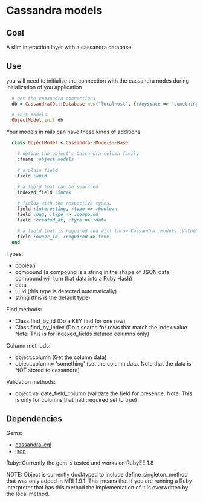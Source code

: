 Cassandra models
=====================================

Goal
-------------------------------
A slim interaction layer with a cassandra database

Use
-------------------------------
you will need to initialize the connection with the cassandra nodes during initialization of you application

``` Ruby
  # get the cassandra connections
  db = CassandraCQL::Database.new("localhost", {:keyspace => "something"})

  # init models
  ObjectModel.init db
```

Your models in rails can have these kinds of additions:

``` Ruby
  class ObjectModel < Cassandra::Models::Base

    # define the object's Cassandra column family
    cfname :object_models

    # a plain field
    field :uuid

    # a field that can be searched
    indexed_field :index

    # fields with the respective types.
    field :interesting, :type => :boolean
    field :bag, :type => :compound
    field :created_at, :type => :date

    # a field that is required and will throw Cassandra::Models::ValueNotFound if the value is not returned
    field :owner_id, :required => true
  end
```

Types:
* boolean
* compound (a compound is a string in the shape of JSON data, compound will turn that data into a Ruby Hash)
* data
* uuid (this type is detected automatically)
* string (this is the default type)

Find methods:
* Class.find_by_id (Do a KEY find for one row)
* Class.find_by_index (Do a search for rows that match the index value. Note: This is for indexed_fields defined columns only)

Column methods:
* object.column (Get the column data)
* object.column= 'something' (set the column data. Note that the data is NOT stored to cassandra)

Validation methods:
* object.validate_field_column (validate the field for presence. Note: This is only for columns that had :required set to true)

Dependencies
-------------------------------
Gems:
* [cassandra-cql](https://github.com/kreynolds/cassandra-cql)
* [json](https://github.com/flori/json)

Ruby:
Currently the gem is tested and works on RubyEE 1.8

NOTE: Object is currently ducktyped to include define_singleton_method that was only added in MRI 1.9.1. This means that if you are running a Ruby interpreter that has this method the implementation of it is overwritten by the local method.